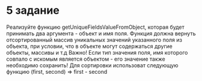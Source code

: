 # 5 задание
Реализуйте функцию getUniqueFieldsValueFromObject, которая будет принимать два аргумента - объект и имя поля.
Функция должна вернуть отсортированный массив уникальных значений указанного поля из объекта, при условии, что в объекте могут содержаться другие объекты, массивы и т.д
Важно! Если тип значения поля, имя которого совпало с искомым является объектом - его значение также необходимо сохранить!
Для сортировки использоват следующую функцию (first, second) => first - second
